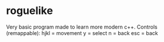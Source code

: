 # roguelike

Very basic program made to learn more modern c++.
Controls (remappable):
hjkl = movement
y = select
n = back
esc = back
